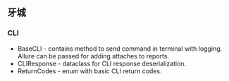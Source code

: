 <h2>牙城</h2>

<h3>CLI</h3>

* BaseCLI - contains method to send command in terminal with logging. Allure can be passed for adding attaches to
  reports.
* CLIResponse - dataclass for CLI response deserialization.
* ReturnCodes - enum with basic CLI return codes.
